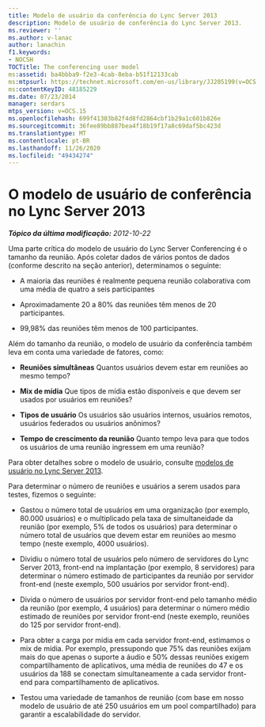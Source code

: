 ```yaml
---
title: Modelo de usuário da conferência do Lync Server 2013
description: Modelo de usuário de conferência do Lync Server 2013.
ms.reviewer: ''
ms.author: v-lanac
author: lanachin
f1.keywords:
- NOCSH
TOCTitle: The conferencing user model
ms:assetid: ba4bbba9-f2e3-4cab-8eba-b51f12133cab
ms:mtpsurl: https://technet.microsoft.com/en-us/library/JJ205199(v=OCS.15)
ms:contentKeyID: 48185229
ms.date: 07/23/2014
manager: serdars
mtps_version: v=OCS.15
ms.openlocfilehash: 699f41303b82f4d8fd2864cbf1b29a1c601b826e
ms.sourcegitcommit: 36fee89bb887bea4f18b19f17a8c69daf5bc423d
ms.translationtype: MT
ms.contentlocale: pt-BR
ms.lasthandoff: 11/26/2020
ms.locfileid: "49434274"
---
```

# <a name="the-conferencing-user-model-in-lync-server-2013"></a>O modelo de usuário de conferência no Lync Server 2013

<div data-xmlns="http://www.w3.org/1999/xhtml">

<div class="topic" data-xmlns="http://www.w3.org/1999/xhtml" data-msxsl="urn:schemas-microsoft-com:xslt" data-cs="https://msdn.microsoft.com/">

<div data-asp="https://msdn2.microsoft.com/asp">



</div>

<div id="mainSection">

<div id="mainBody">

<span> </span>

_**Tópico da última modificação:** 2012-10-22_

Uma parte crítica do modelo de usuário do Lync Server Conferencing é o tamanho da reunião. Após coletar dados de vários pontos de dados (conforme descrito na seção anterior), determinamos o seguinte:

  - A maioria das reuniões é realmente pequena reunião colaborativa com uma média de quatro a seis participantes

  - Aproximadamente 20 a 80% das reuniões têm menos de 20 participantes.

  - 99,98% das reuniões têm menos de 100 participantes.

Além do tamanho da reunião, o modelo de usuário da conferência também leva em conta uma variedade de fatores, como:

  - **Reuniões simultâneas**   Quantos usuários devem estar em reuniões ao mesmo tempo?

  - **Mix de mídia**   Que tipos de mídia estão disponíveis e que devem ser usados por usuários em reuniões?

  - **Tipos de usuário**   Os usuários são usuários internos, usuários remotos, usuários federados ou usuários anônimos?

  - **Tempo de crescimento da reunião**   Quanto tempo leva para que todos os usuários de uma reunião ingressem em uma reunião?

Para obter detalhes sobre o modelo de usuário, consulte [modelos de usuário no Lync Server 2013](lync-server-2013-user-models.md).

Para determinar o número de reuniões e usuários a serem usados para testes, fizemos o seguinte:

  - Gastou o número total de usuários em uma organização (por exemplo, 80.000 usuários) e o multiplicado pela taxa de simultaneidade da reunião (por exemplo, 5% de todos os usuários) para determinar o número total de usuários que devem estar em reuniões ao mesmo tempo (neste exemplo, 4000 usuários).

  - Dividiu o número total de usuários pelo número de servidores do Lync Server 2013, front-end na implantação (por exemplo, 8 servidores) para determinar o número estimado de participantes da reunião por servidor front-end (neste exemplo, 500 usuários por servidor front-end).

  - Divida o número de usuários por servidor front-end pelo tamanho médio da reunião (por exemplo, 4 usuários) para determinar o número médio estimado de reuniões por servidor front-end (neste exemplo, reuniões do 125 por servidor front-end).

  - Para obter a carga por mídia em cada servidor front-end, estimamos o mix de mídia. Por exemplo, pressupondo que 75% das reuniões exijam mais do que apenas o suporte a áudio e 50% dessas reuniões exigem compartilhamento de aplicativos, uma média de reuniões do 47 e os usuários da 188 se conectam simultaneamente a cada servidor front-end para compartilhamento de aplicativos.

  - Testou uma variedade de tamanhos de reunião (com base em nosso modelo de usuário de até 250 usuários em um pool compartilhado) para garantir a escalabilidade do servidor.

</div>

<span> </span>

</div>

</div>

</div>

